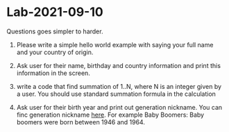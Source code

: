 # Lab-2021-09-10

Questions goes simpler to harder.

1. Please write a simple hello world example with saying your full name and your country of origin.

2. Ask user for their name, birthday and country information and print this information in the screen.

3. write a code that find summation of 1..N, where N is an integer given by a user.
You should use standard summation formula in the calculation

4. Ask user for their birth year and print out generation nickname.
You can finc generation nickname [here](https://www.kasasa.com/articles/generations/gen-x-gen-y-gen-z). For example Baby Boomers: Baby boomers were born between 1946 and 1964.


